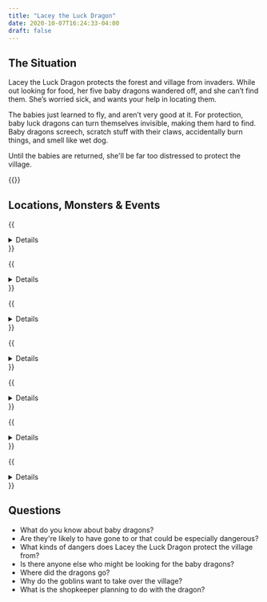 ```yaml
---
title: "Lacey the Luck Dragon"
date: 2020-10-07T16:24:33-04:00
draft: false
---
```


<div data-toc="In This Adventure"></div>

## The Situation

Lacey the Luck Dragon protects the forest and village from invaders. While out looking for food, her five baby dragons wandered off, and she can’t find them. She’s worried sick, and wants your help in locating them.

The babies just learned to fly, and aren’t very good at it. For protection, baby luck dragons can turn themselves invisible, making them hard to find. Baby dragons screech, scratch stuff with their claws, accidentally burn things, and smell like wet dog.

Until the babies are returned, she'll be far too distressed to protect the village.

{{<maps href="/downloads/map.pdf">}}


## Locations, Monsters & Events

{{<details summary="The Forest." blurb="Tall trees and tangles of vines provide ample places for baby dragons to get stuck." margin="">}}
- _Monsters_
	+ {{<monster name="Bandit">}}
	+ {{<monster name="Wolf">}}
	+ {{<monster name="Bear">}}
- _Events_
	+ Dragon starts to fall from vines and is unable to fly
	+ Ambushed by bandits who attempt to buy (or steal) the dragon
	+ Surrounded by wolves or a bear after wandering off the beaten path
{{</details>}}

{{<details summary="Spider Den." blurb="Among a grove a trees, a giant spider guards a massive web that could easy capture a baby dragon.">}}
- _Monsters_
	+ {{<monster name="Spider (Giant)">}}
- _Events_
	+ If they take too long, spider eggs burst open, sending a swarm of baby spiders after the adventurers
{{</details>}}


{{<details summary="Mountain Cliffs." blurb="High up on the edge of the cliffs, a dragon just learning to fly could easily find themselves unable to get down.">}}
- _Monsters_
	+ {{<monster name="Goblin">}}
- _Events_
	+ After some time, goblins who live nearby hear the noise and come to check it out
	+ A rock slide (natural or set by the goblins) crashes down on the explorers
{{</details>}}

{{<details summary="The Supply Shop." blurb="A remote supply shop provides food and goods to weary travelers. But you can't help but notice something strange (smells, sounds, or smoke) coming from the the back room.">}}
- _Monsters_
	+ {{<monster name="Shopkeep">}}
	+ {{<monster name="Bandit">}}
- _Events_
	+ The noise/smoke/odor from the back room grows more intense
	+ The shopkeep kicks the adventurers out of their store
	+ Bandits hear the commotion and seize the opportunity
{{</details>}}

{{<details summary="Cave of the Sleeping Ogre." blurb="A cave system is home to a giant ogre and his cavern home. He happens to be asleep at the moment, but a giant pile of gold (and a baby dragon) lie behind him.">}}
- _Monsters_
	+ {{<monster name="Ogre">}}
- _Events_
	+ The ogre awakes... and he's not happy!
{{</details>}}

{{<details summary="The Tunnels." blurb="Beyond the Sleeping Ogre's home is a network of tunnels. Adventurers can escape into them if needed.">}}
- _Monsters_
	+ {{<monster name="Rat">}}
	+ {{<monster name="Scorpion">}}
	+ {{<monster name="Slime/Ooze">}}
	+ {{<monster name="Toad (Giant)">}}
	+ {{<monster name="Ogre">}}
- _Events_
	+ The tunnel caves in
	+ A section of floor collapses beneath the adventurers
	+ A mysterious gas fills the tunnel
	+ A deep pool of water blocks their way. There seems to be an opening at the bottom of it.
	+ A magical darkness envelops the party
{{</details>}}

{{<details summary="The Village." blurb="If the baby dragons aren't returned in time, goblins ambush the unprotected village." margin="true">}}
- _Monsters_
	+ {{<monster name="Goblin">}}
{{</details>}}


## Questions

- What do you know about baby dragons?
- Are they're likely to have gone to or that could be especially dangerous?
- What kinds of dangers does Lacey the Luck Dragon protect the village from?
- Is there anyone else who might be looking for the baby dragons?
- Where did the dragons go?
- Why do the goblins want to take over the village?
- What is the shopkeeper planning to do with the dragon?